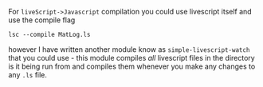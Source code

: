 For `liveScript->Javascript` compilation you could use livescript itself and use the compile flag

``
lsc --compile MatLog.ls
``

however I have written another module know as `simple-livescript-watch` that you could use - this module compiles *all* livescript files in the directory is it being run from and compiles them whenever you make any changes to any `.ls` file. 

